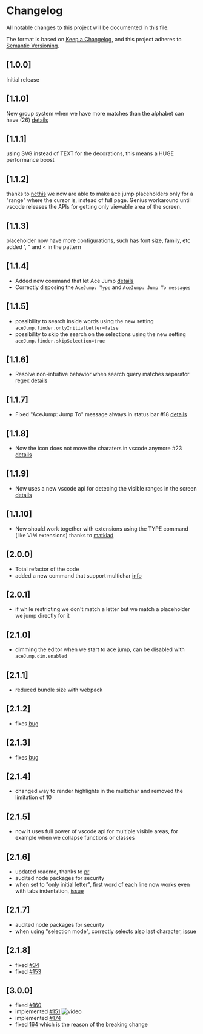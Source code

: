 # Changelog

All notable changes to this project will be documented in this file.

The format is based on [Keep a Changelog](https://keepachangelog.com/en/1.0.0/),
and this project adheres to [Semantic Versioning](https://semver.org/spec/v2.0.0.html).

## [1.0.0]

Initial release

## [1.1.0]

New group system when we have more matches than the alphabet can have (26) [details](https://github.com/lucax88x/CodeAceJumper/issues/6)

## [1.1.1]

using SVG instead of TEXT for the decorations, this means a HUGE performance boost

## [1.1.2]

thanks to [ncthis](https://github.com/lucax88x/CodeAceJumper/pull/8) we now are able to make ace jump placeholders only for a "range" where the cursor is, instead of full page. Genius workaround until vscode releases the APIs for getting only viewable area of the screen.

## [1.1.3]

placeholder now have more configurations, such has font size, family, etc
added ', " and < in the pattern

## [1.1.4]

- Added new command that let Ace Jump [details](https://github.com/lucax88x/CodeAceJumper/issues/6)
- Correctly disposing the `AceJump: Type` and `AceJump: Jump To messages`

## [1.1.5]

- possibility to search inside words using the new setting `aceJump.finder.onlyInitialLetter=false`
- possibility to skip the search on the selections using the new setting `aceJump.finder.skipSelection=true`

## [1.1.6]

- Resolve non-intuitive behavior when search query matches separator regex [details](https://github.com/lucax88x/CodeAceJumper/pull/20)

## [1.1.7]

- Fixed "AceJump: Jump To" message always in status bar #18 [details](https://github.com/lucax88x/CodeAceJumper/issues/18)

## [1.1.8]

- Now the icon does not move the charaters in vscode anymore #23 [details](https://github.com/lucax88x/CodeAceJumper/issues/23)

## [1.1.9]

- Now uses a new vscode api for detecing the visible ranges in the screen [details](https://github.com/lucax88x/CodeAceJumper/issues/5)

## [1.1.10]

- Now should work together with extensions using the TYPE command (like VIM extensions) thanks to [matklad](https://github.com/lucax88x/CodeAceJumper/pull/25)

## [2.0.0]

- Total refactor of the code
- added a new command that support multichar [info](https://github.com/lucax88x/CodeAceJumper/issues/21)

## [2.0.1]

- if while restricting we don't match a letter but we match a placeholder we jump directly for it

## [2.1.0]

- dimming the editor when we start to ace jump, can be disabled with `aceJump.dim.enabled`

## [2.1.1]

- reduced bundle size with webpack

## [2.1.2]

- fixes [bug](https://github.com/lucax88x/CodeAceJumper/issues/29)

## [2.1.3]

- fixes [bug](https://github.com/lucax88x/CodeAceJumper/issues/30)

## [2.1.4]

- changed way to render highlights in the multichar and removed the limitation of 10

## [2.1.5]

- now it uses full power of vscode api for multiple visible areas, for example when we collapse functions or classes

## [2.1.6]

- updated readme, thanks to [pr](https://github.com/lucax88x/CodeAceJumper/pull/35)
- audited node packages for security
- when set to "only initial letter", first word of each line now works even with tabs indentation, [issue](https://github.com/lucax88x/CodeAceJumper/issues/33)

## [2.1.7]

- audited node packages for security
- when using "selection mode", correctly selects also last character, [issue](https://github.com/lucax88x/CodeAceJumper/issues/108)

## [2.1.8]

- fixed [#34](https://github.com/lucax88x/CodeAceJumper/issues/34)
- fixed [#153](https://github.com/lucax88x/CodeAceJumper/issues/153)

## [3.0.0]

- fixed [#160](https://github.com/lucax88x/CodeAceJumper/issues/160)
- implemented [#151](https://github.com/lucax88x/CodeAceJumper/issues/151)
  ![video](https://media.giphy.com/media/jUQixLErR27iPssBYq/giphy.gif)
- implemented [#174](https://github.com/lucax88x/CodeAceJumper/issues/174)
- fixed [164](https://github.com/lucax88x/CodeAceJumper/issues/164) which is the reason of the breaking change
